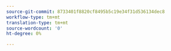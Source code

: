 ```yaml
---
source-git-commit: 8733401f8820cf8495b5c19e34f31d536134dec8
workflow-type: tm+mt
translation-type: tm+mt
source-wordcount: '0'
ht-degree: 0%

---
```

